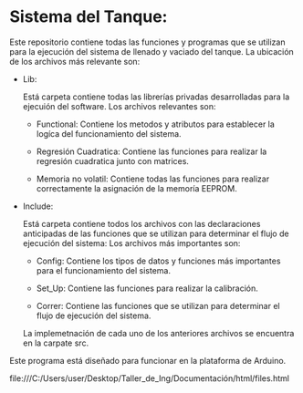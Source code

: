 # Sistema del Tanque:
Este repositorio contiene todas las funciones y programas que se utilizan para la ejecución del sistema de llenado y vaciado del tanque. La ubicación de los archivos más relevante son:

- Lib:

    Está carpeta contiene todas las librerías privadas desarrolladas para la ejecuión del software. Los archivos relevantes son:

    - Functional: Contiene los metodos y atributos para establecer la logíca del funcionamiento del sistema.

    - Regresión Cuadratica: Contiene las funciones para realizar la regresión cuadratica junto con matrices.

    - Memoria no volatil: Contiene todas las funciones para realizar correctamente la asignación de la memoría EEPROM.

- Include:

    Está carpeta contiene todos los archivos con las declaraciones anticipadas de las funciones que se utilizan para determinar el flujo de ejecución del sistema: Los archivos más importantes son:

    - Config: Contiene los tipos de datos y funciones más importantes para el funcionamiento del sistema.

    - Set_Up: Contiene las funciones para realizar la calibración.

    - Correr: Contiene las funciones que se utilizan para determinar el flujo de ejecución del sistema.

    La implemetnación de cada uno de los anteriores archivos se encuentra en la carpate src.


Este programa está diseñado para funcionar en la plataforma de Arduino.

file:///C:/Users/user/Desktop/Taller_de_Ing/Documentación/html/files.html
